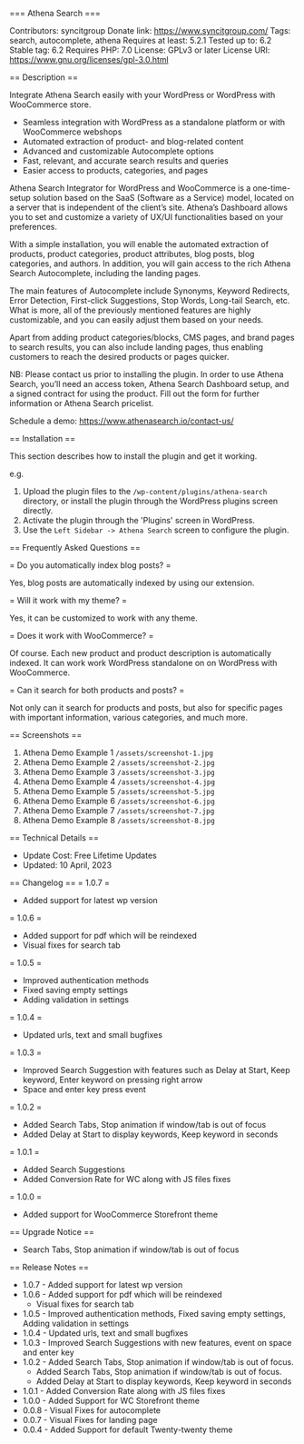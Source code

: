=== Athena Search ===

Contributors: syncitgroup
Donate link: https://www.syncitgroup.com/
Tags: search, autocomplete, athena
Requires at least: 5.2.1
Tested up to: 6.2
Stable tag: 6.2
Requires PHP: 7.0
License: GPLv3 or later
License URI: https://www.gnu.org/licenses/gpl-3.0.html

== Description ==

Integrate Athena Search easily with your WordPress or WordPress with WooCommerce store.

*   Seamless integration with WordPress as a standalone platform or with WooCommerce webshops
*   Automated extraction of product- and blog-related content
*   Advanced and customizable Autocomplete options
*   Fast, relevant, and accurate search results and queries
*   Easier access to products, categories, and pages

Athena Search Integrator for WordPress and WooCommerce is a one-time-setup solution based on the SaaS (Software as a Service) model, located on a server that is independent of the client’s site. Athena’s Dashboard allows you to set and customize a variety of UX/UI functionalities based on your preferences.

With a simple installation, you will enable the automated extraction of products, product categories, product attributes, blog posts, blog categories, and authors. In addition, you will gain access to the rich Athena Search Autocomplete, including the landing pages.

The main features of Autocomplete include Synonyms, Keyword Redirects, Error Detection, First-click Suggestions, Stop Words, Long-tail Search, etc. What is more, all of the previously mentioned features are highly customizable, and you can easily adjust them based on your needs.

Apart from adding product categories/blocks, CMS pages, and brand pages to search results, you can also include landing pages, thus enabling customers to reach the desired products or pages quicker.

NB: Please contact us prior to installing the plugin. In order to use Athena Search, you’ll need an access token, Athena Search Dashboard setup, and a signed contract for using the product. Fill out the form for further information or Athena Search pricelist.

Schedule a demo: <a href="https://www.athenasearch.io/contact-us/" target="_blank" rel="nofollow ugc">https://www.athenasearch.io/contact-us/</a>

== Installation ==

This section describes how to install the plugin and get it working.

e.g.

1. Upload the plugin files to the `/wp-content/plugins/athena-search` directory, or install the plugin through the WordPress plugins screen directly.
2. Activate the plugin through the 'Plugins' screen in WordPress.
3. Use the `Left Sidebar -> Athena Search` screen to configure the plugin.

== Frequently Asked Questions ==

= Do you automatically index blog posts? =

Yes, blog posts are automatically indexed by using our extension.

= Will it work with my theme? =

Yes, it can be customized to work with any theme. 

= Does it work with WooCommerce? =

Of course. Each new product and product description is automatically indexed. It can work work WordPress standalone on on WordPress with WooCommerce.

= Can it search for both products and posts? =

Not only can it search for products and posts, but also for specific pages with important information, various categories, and much more.


== Screenshots ==

1. Athena Demo Example 1 `/assets/screenshot-1.jpg`
2. Athena Demo Example 2 `/assets/screenshot-2.jpg`
3. Athena Demo Example 3 `/assets/screenshot-3.jpg`
4. Athena Demo Example 4 `/assets/screenshot-4.jpg`
5. Athena Demo Example 5 `/assets/screenshot-5.jpg`
6. Athena Demo Example 6 `/assets/screenshot-6.jpg`
7. Athena Demo Example 7 `/assets/screenshot-7.jpg`
8. Athena Demo Example 8 `/assets/screenshot-8.jpg`

== Technical Details ==
* Update Cost: Free Lifetime Updates
* Updated: 10 April, 2023

== Changelog ==
= 1.0.7 =
* Added support for latest wp version

= 1.0.6 =
* Added support for pdf which will be reindexed
* Visual fixes for search tab 

= 1.0.5 =
* Improved authentication methods
* Fixed saving empty settings
* Adding validation in settings

= 1.0.4 =
* Updated urls, text and small bugfixes

= 1.0.3 =
* Improved Search Suggestion with features such as Delay at Start, Keep keyword, Enter keyword on pressing right arrow
* Space and enter key press event

= 1.0.2 =
* Added Search Tabs, Stop animation if window/tab is out of focus
* Added Delay at Start to display keywords, Keep keyword in seconds

= 1.0.1 =
* Added Search Suggestions
* Added Conversion Rate for WC along with JS files fixes

= 1.0.0 =
* Added support for WooCommerce Storefront theme

== Upgrade Notice ==
* Search Tabs, Stop animation if window/tab is out of focus


== Release Notes ==
* 1.0.7 - Added support for latest wp version
* 1.0.6 - Added support for pdf which will be reindexed
  - Visual fixes for search tab
* 1.0.5 - Improved authentication methods, Fixed saving empty settings, Adding validation in settings
* 1.0.4 - Updated urls, text and small bugfixes
* 1.0.3 - Improved Search Suggestions with new features, event on space and enter key
* 1.0.2 - Added Search Tabs, Stop animation if window/tab is out of focus.
  - Added Search Tabs, Stop animation if window/tab is out of focus.
  - Added Delay at Start to display keywords, Keep keyword in seconds
* 1.0.1 - Added Conversion Rate along with JS files fixes
* 1.0.0 - Added Support for WC Storefront theme
* 0.0.8 - Visual Fixes for autocomplete
* 0.0.7 - Visual Fixes for landing page
* 0.0.4 - Added Support for default Twenty-twenty theme
